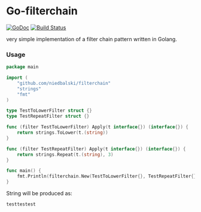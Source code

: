# Go-filterchain

[![GoDoc](https://godoc.org/github.com/golang/gddo?status.svg)](http://godoc.org/github.com/niedbalski/filterchain)
[![Build Status](https://travis-ci.org/niedbalski/filterchain.svg?branch=master)](https://travis-ci.org/niedbalski/filterchain)

very simple implementation of a filter chain pattern written in Golang.

### Usage

```go
package main

import (
	"github.com/niedbalski/filterchain"
	"strings"
	"fmt"
)

type TestToLowerFilter struct {}
type TestRepeatFilter struct {}

func (filter TestToLowerFilter) Apply(t interface{}) (interface{}) {
	return strings.ToLower(t.(string))
}

func (filter TestRepeatFilter) Apply(t interface{}) (interface{}) {
	return strings.Repeat(t.(string), 3)
}

func main() {
	fmt.Println(filterchain.New(TestToLowerFilter{}, TestRepeatFilter{}).Apply("TEST"))
}

```
String will be produced as:

```shell
testtestest
```

